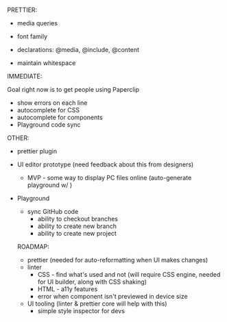PRETTIER:

- media queries
- font family

- declarations: @media, @include, @content
- maintain whitespace


IMMEDIATE:



Goal right now is to get people using Paperclip

- show errors on each line
- autocomplete for CSS
- autocomplete for components
- Playground code sync

OTHER:

- prettier plugin


- UI editor prototype (need feedback about this from designers)
  - MVP - some way to display PC files online (auto-generate playground w/ )


- Playground
  - sync GitHub code
    - ability to checkout branches
    - ability to create new branch
    - ability to create new project
  

  ROADMAP:

  - prettier (needed for auto-reformatting when UI makes changes)
  - linter
    - CSS - find what's used and not (will require CSS engine, needed for UI builder, along with CSS shaking)
    - HTML - a11y features
    - error when component isn't previewed in device size
  - UI tooling (linter & prettier core will help with this)
    - simple style inspector for devs


